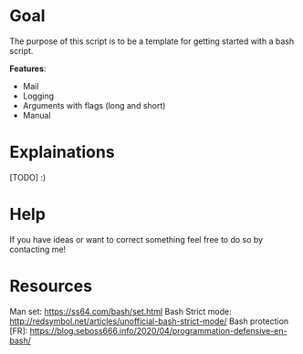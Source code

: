 # Goal

The purpose of this script is to be a template for getting started with a bash script.

**Features**:
- Mail 
- Logging
- Arguments with flags (long and short)
- Manual

# Explainations

[TODO] :) 

# Help

If you have ideas or want to correct something feel free to do so by contacting me!

# Resources

Man set: https://ss64.com/bash/set.html
Bash Strict mode: http://redsymbol.net/articles/unofficial-bash-strict-mode/
Bash protection [FR]: https://blog.seboss666.info/2020/04/programmation-defensive-en-bash/
